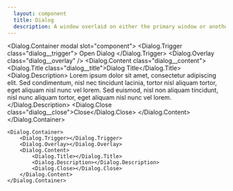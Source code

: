 ```yaml
---
  layout: component
  title: Dialog
  description: A window overlaid on either the primary window or another dialog window, rendering the content underneath inert.
---
```


<script>
    import Dialog from '$lib/components/Dialog';
</script>

<style global>
.dialog__trigger {
    background-color: #2e3440;
    color: #88c0d0;
    padding: 15px 30px;
    border-radius: 2px;
    font-size: 20px;
    cursor: pointer;
    box-shadow: 0 2px 10px #2e344099;
}
.dialog__trigger:hover {
    background-color: #88c0d0;
    color: #2e3440;
}
.dialog__overlay {
    background-color: black;
    opacity: 0.3;
    position: fixed;
    inset: 0;
}
.dialog__content {
    background-color: #eceff4;
    border-radius: 2px;
    box-shadow: #2e344055 0px 10px 38px -10px,
        #3b425233 0px 10px 20px -15px;
    position: fixed;
    top: 50%;
    left: 50%;
    transform: translate(-50%, -50%);
    width: 90vw;
    max-width: 450px;
    max-height: 85vh;
    padding: 25px;
    color: #4c566a;
    z-index: 99;
}
.dialog__title {
    color: #2e3440;
}
.dialog__close {
    color: #bf616a;
}
</style>

<!--code start-->
<Dialog.Container modal slot="component">
    <Dialog.Trigger class="dialog__trigger">
        Open Dialog
    </Dialog.Trigger>
    <Dialog.Overlay class="dialog__overlay" />
    <Dialog.Content class="dialog__content">
        <Dialog.Title class="dialog__title">Dialog Title</Dialog.Title>
        <Dialog.Description>
            Lorem ipsum dolor sit amet, consectetur adipiscing elit. Sed condimentum, nisl nec
            tincidunt lacinia, tortor nisl aliquam tortor, eget aliquam nisl nunc vel lorem. Sed
            euismod, nisl non aliquam tincidunt, nisl nunc aliquam tortor, eget aliquam nisl
            nunc vel lorem.
        </Dialog.Description>
        <Dialog.Close class="dialog__close">Close</Dialog.Close>
    </Dialog.Content>
</Dialog.Container>
<!--code end-->

```svelte
<Dialog.Container>
    <Dialog.Trigger></Dialog.Trigger>
    <Dialog.Overlay></Dialog.Overlay>
    <Dialog.Content>
        <Dialog.Title></Dialog.Title>
        <Dialog.Description></Dialog.Description>
        <Dialog.Close></Dialog.Close>
    </Dialog.Content>
</Dialog.Container>
```